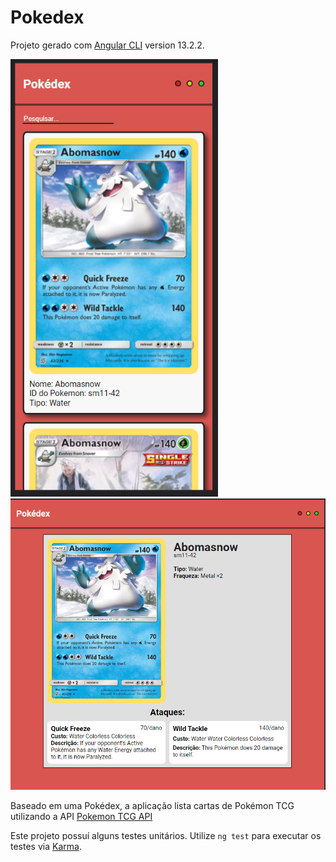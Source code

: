 # Pokedex

Projeto gerado com [Angular CLI](https://github.com/angular/angular-cli) version 13.2.2.

<img src="./src/assets/home.png"  height="700">
<img src="./src/assets/detalhes.png"  width="700">

Baseado em uma Pokédex, a aplicação lista cartas de Pokémon TCG utilizando a API [Pokemon TCG API](https://docs.pokemontcg.io/)

Este projeto possuí alguns testes unitários.
Utilize `ng test` para executar os testes via [Karma](https://karma-runner.github.io).

